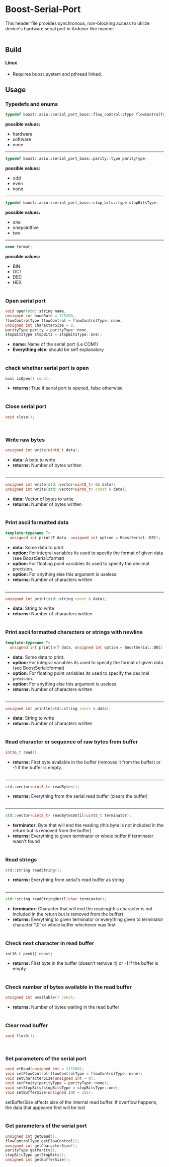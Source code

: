 # Boost-Serial-Port

This header file provides synchronous, non-blocking access to utilize device's hardware serial port in Arduino-like manner<br /><br />

## Build
#### Linux
+ Requires boost_system and pthread linked.

## Usage

### Typedefs and enums
```cpp
typedef boost::asio::serial_port_base::flow_control::type flowControlType;
 ```
 **possible values:**
+ hardware
+ software
+ none
 
 ***
 ```cpp
typedef boost::asio::serial_port_base::parity::type parityType;
 ```
 **possible values:**
 + odd
 + even
 + none
 
 ***
 ```cpp
typedef boost::asio::serial_port_base::stop_bits::type stopBitsType;
 ```
 **possible values:**
 + one
 + onepointfive
 + two
 
 ***
 ```cpp
enum format;
```
 **possible values:**
 + BIN
 + OCT
 + DEC
 + HEX<br /><br />

### Open serial port
```cpp
void open(std::string name,
unsigned int baudRate = 115200,
flowControlType flowControl = flowControlType::none,
unsigned int characterSize = 8,
parityType parity = parityType::none,
stopBitsType stopBits = stopBitsType::one);
```
+ **name:** Name of the serial port (i.e COM1)
+ **Everything else:** should be self explanatory <br /><br />

### check whether serial port is open
```cpp
bool isOpen() const;
```
+ **returns:** True if serial port is opened, false otherwise<br /><br />

### Close serial port
```cpp
void close();
```
<br />

### Write raw bytes
```cpp
unsigned int write(uint8_t data);
```
+ **data:** A byte to write<br />
+ **returns:** Number of bytes written<br /><br />

***
```cpp
unsigned int write(std::vector<uint8_t> && data);
unsigned int write(std::vector<uint8_t> const & data);
```
+ **data:** Vector of bytes to write<br />
+ **returns:** Number of bytes written<br /><br />

### Print ascii formatted data
```cpp
template<typename T>
  unsigned int print(T data, unsigned int option = BoostSerial::DEC);
```
+ **data:** Some data to print. 
+ **option:** For integral variables its used to specify the format of given data (see BoostSerial::format)
+ **option:** For floating point variables its used to specify the decimal precision.
+ **option:** For anything else this argument is useless.
+ **returns:** Number of characters written<br /><br />

***
```cpp
unsigned int print(std::string const & data);
```
+ **data:** String to write
+ **returns:** Number of characters written<br /><br />

### Print ascii formatted characters or strings with newline
```cpp
template<typename T>
  unsigned int println(T data, unsigned int option = BoostSerial::DEC);
```
+ **data:** Some data to print. 
+ **option:** For integral variables its used to specify the format of given data (see BoostSerial::format)
+ **option:** For floating point variables its used to specify the decimal precision.
+ **option:** For anything else this argument is useless.
+ **returns:** Number of characters written<br /><br />
***

```cpp
unsigned int println(std::string const & data);
```
 + **data:** String to write<br />
 + **returns:** Number of characters written<br /><br />
 
### Read character or sequence of raw bytes from buffer
```cpp
int16_t read();
```
+ **returns:** First byte available in the buffer (removes it from the buffer) or -1 if the buffer is empty.<br /><br />

***
```cpp
std::vector<uint8_t> readBytes();
```
+ **returns:** Everything from the serial read buffer (clears the buffer)<br /><br />

***
```cpp
std::vector<uint8_t> readBytesUntil(uint8_t terminator);
```
+ **terminator:** Byte that will end the reading (this byte is not included in the return but is removed from the buffer)
+ **returns:** Everything to given terminator or whole buffer if terminator wasn't found<br /><br />

### Read strings
```cpp
std::string readString();
```
+ **returns:** Everything from serial's read buffer as string<br /><br />

***
```cpp
std::string readStringUntil(char terminator);
```
+ **terminator:** Character that will end the reading(this character is not included in the return but is removed from the buffer)
+ **returns:** Everything to given terminator or everything given to terminator character '\0' or whole buffer whichever was first<br /><br />

### Check next character in read buffer
```
int16_t peek() const;
```
+ **returns:** First byte in the buffer (doesn't remove it) or -1 if the buffer is empty<br /><br />

### Check number of bytes available in the read buffer
```cpp
unsigned int available() const;
```
+ **returns:** Number of bytes waiting in the read buffer<br /><br />

### Clear read buffer
```cpp
void flush();
```
<br />

### Set parameters of the serial port
```cpp
void etBaud(unsigned int = 115200);
void setFlowControl(flowControlType = flowControlType::none);
void setCharacterSize(unsigned int = 8);
void setPraity(parityType = parityType::none);
void setStopBits(stopBitsType = stopBitsType::one);
void setBufferSize(unsigned int = 256);
```
setBufferSize affects size of the internal read buffer. If overflow happens, the data that appeared first will be lost<br /><br />

### Get parameters of the serial port
```cpp
unsigned int getBaud();
flowControlType getFlowControl();
unsigned int getCharacterSize();
parityType getParity();
stopBitsType getStopBits();
unsigned int getBufferSize();
```
